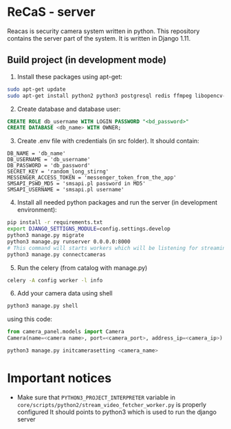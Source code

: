# ReCaS - server

Reacas is security camera system written in python. This repository contains the server part of the system. 
It is written in Django 1.11. 

## Build project (in development mode)
1. Install these packages using apt-get:
```bash
sudo apt-get update
sudo apt-get install python2 python3 postgresql redis ffmpeg libopencv-dev python-opencv
```

2. Create database and database user:
```sql
CREATE ROLE db_username WITH LOGIN PASSWORD "<bd_password>"
CREATE DATABASE <db_name> WITH OWNER;
```
3. Create .env file with credentials (in src folder). It should contain:
```text 
DB_NAME = 'db_name'
DB_USERNAME = 'db_username'
DB_PASSWORD = 'db_password'
SECRET_KEY = 'random_long_stirng'
MESSENGER_ACCESS_TOKEN = 'messenger_token_from_the_app'
SMSAPI_PSWD_MD5 = 'smsapi.pl password in MD5'
SMSAPI_USERNAME = 'smsapi.pl username'
```

4. Install all needed python packages and run the server (in development environment):
```bash
pip install -r requirements.txt
export DJANGO_SETTIGNS_MODULE=config.settings.develop
python3 manage.py migrate
python3 manage.py runserver 0.0.0.0:8000
# This command will starts workers which will be listening for streaming videos from cameras.
python3 manage.py connectcameras 
```

5. Run the celery (from catalog with manage.py)
```bash
celery -A config worker -l info
```

6. Add your camera data using shell
```bash
python3 manage.py shell
```
using this code:
```python
from camera_panel.models import Camera
Camera(name=<camera name>, port=<camera_port>, address_ip=<camera_ip>).save()
```
```bash
python3 manage.py initcamerasetting <camera_name>
```
# Important notices
* Make sure that `PYTHON3_PROJECT_INTERPRETER` variable in `core/scripts/python2/stream_video_fetcher_worker.py` is properly configured
  It should points to python3 which is used to run the django server